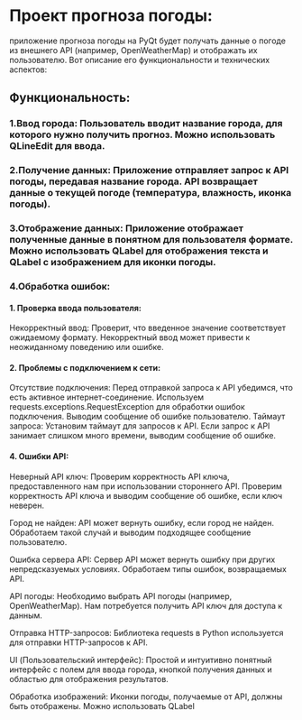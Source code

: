 # Проект прогноза погоды:
приложение прогноза погоды на PyQt будет получать данные о погоде из внешнего API (например, OpenWeatherMap) и отображать их пользователю. Вот описание его функциональности и технических аспектов:

## Функциональность:

### 1.Ввод города: Пользователь вводит название города, для которого нужно получить прогноз. Можно использовать QLineEdit для ввода.

### 2.Получение данных: Приложение отправляет запрос к API погоды, передавая название города. API возвращает данные о текущей погоде (температура, влажность, иконка погоды).

### 3.Отображение данных: Приложение отображает полученные данные в понятном для пользователя формате. Можно использовать QLabel для отображения текста и QLabel с изображением для иконки погоды.

### 4.Обработка ошибок: 
#### 1. Проверка ввода пользователя:
Некорректный ввод: Проверит, что введенное значение соответствует ожидаемому формату. Некорректный ввод может привести к неожиданному поведению или ошибке.

#### 2. Проблемы с подключением к сети:
Отсутствие подключения: Перед отправкой запроса к API убедимся, что есть активное интернет-соединение. Используем requests.exceptions.RequestException для обработки ошибок подключения. Выводим сообщение об ошибке пользователю.
Таймаут запроса: Установим таймаут для запросов к API. Если запрос к API занимает слишком много времени, выводим сообщение об ошибке.

#### 4. Ошибки API:

Неверный API ключ: Проверим корректность API ключа, предоставленного нам при использовании стороннего API. Проверим корректность API ключа и выводим сообщение об ошибке, если ключ неверен.

Город не найден: API может вернуть ошибку, если город не найден. Обработаем такой случай и выводим подходящее сообщение пользователю.

Ошибка сервера API: Сервер API может вернуть ошибку при других непредсказуемых условиях. Обработаем типы ошибок, возвращаемых API.

API погоды: Необходимо выбрать API погоды (например, OpenWeatherMap). Нам потребуется получить API ключ для доступа к данным.

Отправка HTTP-запросов: Библиотека requests в Python используется для отправки HTTP-запросов к API.

UI (Пользовательский интерфейс): Простой и интуитивно понятный интерфейс с полем для ввода города, кнопкой получения данных и областью для отображения результатов.

Обработка изображений: Иконки погоды, получаемые от API, должны быть отображены. Можно использовать QLabel

